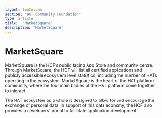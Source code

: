 ```yaml
---
layout: twoColumn
section: "HAT Community Foundation"
type: article
title:  "MarketSquare"
description: "MarketSquare"
---
```


# MarketSquare

MarketSquare is the HCF’s public facing App Store and community centre. Through MarketSquare, the HCF will list all certified applications and publicly accessible ecosystem level statistics, including the number of HATs operating in the ecosystem. MarketSquare is the heart of the HAT platform community, where the four main bodies of the HAT platform come together to interact.

The HAT ecosystem as a whole is designed to allow for and encourage the exchange of personal data. In support of this data economy, the HCF also provides a developers’ portal to facilitate application development.

